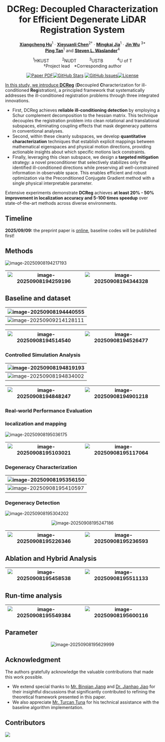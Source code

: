 <div align="center">

<h1>DCReg: Decoupled Characterization for Efficient Degenerate LiDAR Registration System</h1>

[**Xiangcheng Hu**](https://github.com/JokerJohn)<sup>1</sup> · [**Xieyuanli Chen**](https://chen-xieyuanli.github.io/)<sup>2&dagger;</sup> · [**Mingkai Jia**](https://scholar.google.com/citations?user=fcpTdvcAAAAJ&hl=en)<sup>1</sup> ·
[**Jin Wu**](https://zarathustr.github.io/) <sup>3*</sup>
<br>
 [**Ping Tan**](https://facultyprofiles.hkust.edu.hk/profiles.php?profile=ping-tan-pingtan#publications)<sup>1</sup> and  [**Steven L. Waslander**](https://www.trailab.utias.utoronto.ca/steven-waslander)<sup>4</sup>

<sup>1</sup>HKUST&emsp;&emsp;&emsp;<sup>2</sup>NUDT&emsp;&emsp;&emsp;<sup>3</sup>USTB &emsp;&emsp;&emsp;<sup>4</sup>U of T
<br>
&dagger;Project lead&emsp;*Corresponding author

<a href="https://arxiv.org/pdf/2408.03723"><img src='https://img.shields.io/badge/ArXiv-DCReg-red' alt='Paper PDF'></a>[![GitHub Stars](https://img.shields.io/github/stars/JokerJohn/DCReg.svg)](https://github.com/JokerJohn/DCReg/stargazers) [![GitHub Issues](https://img.shields.io/github/issues/JokerJohn/DCReg.svg)](https://github.com/JokerJohn/DCReg/issues)[![License](https://img.shields.io/badge/license-MIT-blue.svg)](https://opensource.org/licenses/MIT)<a href="https://github.com/JokerJohn/DCReg/blob/main/">

</div>



In this study, we introduce **[DCReg](https://arxiv.org/abs/2509.06285)** (**D**ecoupled **C**haracterization for ill-conditioned **Reg**istration), a principled framework
that systematically addresses the ill-conditioned registration problems through three integrated innovations. 

- First, DCReg achieves **reliable ill-conditioning detection** by employing a Schur complement decomposition to the hessian matrix. This technique decouples the registration problem into clean rotational and translational subspaces, eliminating coupling effects that mask degeneracy patterns in conventional analyses. 
- Second, within these cleanly subspaces, we develop **quantitative characterization** techniques that establish explicit mappings between mathematical eigenspaces and physical motion directions, providing actionable insights about which specific motions lack constraints. 
- Finally, leveraging this clean subspace, we design a **targeted mitigation** strategy: a novel preconditioner that selectively stabilizes only the identified ill-conditioned directions while preserving all well-constrained information in observable space. This enables efficient and robust optimization via the Preconditioned Conjugate Gradient method with a single physical interpretable parameter. 

Extensive experiments demonstrate **DCReg** achieves **at least 20% - 50% improvement in localization accuracy and 5-100 times speedup** over state-of-the-art methods across diverse environments. 



## Timeline

**2025/09/09:** the preprint paper is [online](https://arxiv.org/abs/2509.06285), baseline codes will be published first!



## Methods

![image-20250908194217193](./README/image-20250908194217193.png)

| ![image-20250908194259196](./README/image-20250908194259196.png) | ![image-20250908194344328](./README/image-20250908194344328.png) |
| ------------------------------------------------------------ | ------------------------------------------------------------ |



## Baseline and dataset

| ![image-20250908194440555](./README/image-20250908194440555.png) |
| ------------------------------------------------------------ |
| ![image-20250909214128111](./README/image-20250909214128111.png) |

| ![image-20250908194514540](./README/image-20250908194514540.png) | ![image-20250908194526477](./README/image-20250908194526477.png) |
| ------------------------------------------------------------ | ------------------------------------------------------------ |

### Controlled Simulation Analysis

| ![image-20250908194819193](./README/image-20250908194819193.png) |
| ------------------------------------------------------------ |
| ![image-20250908194834002](./README/image-20250908194834002.png) |

| ![image-20250908194848247](./README/image-20250908194848247.png) | ![image-20250908194901218](./README/image-20250908194901218.png) |
| ------------------------------------------------------------ | ------------------------------------------------------------ |

### Real-world Performance Evaluation

### localization and mapping

![image-20250908195036175](./README/image-20250908195036175.png)

| ![image-20250908195103021](./README/image-20250908195103021.png) | ![image-20250908195117064](./README/image-20250908195117064.png) |
| ------------------------------------------------------------ | ------------------------------------------------------------ |

### Degeneracy Characterization

| ![image-20250908195356150](./README/image-20250908195356150.png) |
| ------------------------------------------------------------ |
| ![image-20250908195410597](./README/image-20250908195410597.png) |


### Degeneracy Detection

![image-20250908195304202](./README/image-20250908195304202.png)

<div align="center">

![image-20250908195247186](./README/image-20250908195247186.png) 
</div>


| ![image-20250908195226346](./README/image-20250908195226346.png) | ![image-20250908195236593](./README/image-20250908195236593.png) |
| ------------------------------------------------------------ | ------------------------------------------------------------ |

## Ablation and Hybrid Analysis

| ![image-20250908195458538](./README/image-20250908195458538.png) | ![image-20250908195511133](./README/image-20250908195511133.png) |
| ------------------------------------------------------------ | ------------------------------------------------------------ |



## Run-time analysis

| ![image-20250908195549384](./README/image-20250908195549384.png) | ![image-20250908195600116](./README/image-20250908195600116.png) |
| ------------------------------------------------------------ | ------------------------------------------------------------ |

## Parameter 

<div align="center">

![image-20250908195629999](./README/image-20250908195629999.png)
</div>

## Acknowledgment

The authors gratefully acknowledge the valuable contributions that made this work possible. 

- We extend special thanks to [Mr. Binqian Jiang](https://github.com/lewisjiang) and [Dr. Jianhao Jiao](https://gogojjh.github.io/) for their insightful discussions that significantly contributed to refining the theoretical framework presented in this paper. 
- We also appreciate [Mr. Turcan Tuna](https://www.turcantuna.com/) for his technical assistance with the baseline algorithm implementation.

## Contributors

<a href="https://github.com/JokerJohn/DCReg/graphs/contributors">
  <img src="https://contrib.rocks/image?repo=JokerJohn/DCReg" />
</a>